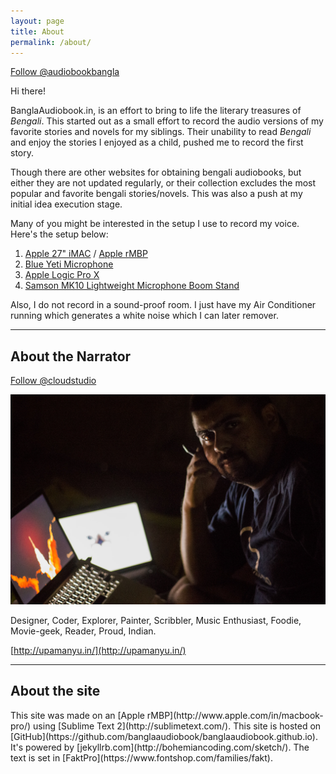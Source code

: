 ```yaml
---
layout: page
title: About
permalink: /about/
---
```


<a class="twitter-follow-button"
  href="https://twitter.com/audiobookbangla"
  data-show-count="true"
  data-size="large">
Follow @audiobookbangla
</a>

Hi there!

BanglaAudiobook.in, is an effort to bring to life the literary treasures of *Bengali*. This started out as a small effort to record the audio versions of my favorite stories and novels for my siblings. Their unability to read *Bengali* and enjoy the stories I enjoyed as a child, pushed me to record the first story.

Though there are other websites for obtaining bengali audiobooks, but either they are not updated regularly, or their collection excludes the most popular and favorite bengali stories/novels. This was also a push at my initial idea execution stage.

Many of you might be interested in the setup I use to record my voice. Here's the setup below:

1. [Apple 27" iMAC](http://www.apple.com/in/imac/) / [Apple rMBP](http://www.apple.com/in/macbook-pro/)
1. [Blue Yeti Microphone](http://www.bluemic.com/products/yeti/)
1. [Apple Logic Pro X](http://www.apple.com/logic-pro/)
1. [Samson MK10 Lightweight Microphone Boom Stand](http://www.samsontech.com/samson/products/accessories/microphone-stands/mk10/)

Also, I do not record in a sound-proof room. I just have my Air Conditioner running which generates a white noise which I can later remover.

----
<h2>About the Narrator</h2>

<a class="twitter-follow-button"
  href="https://twitter.com/cloudstudio"
  data-show-count="true"
  data-size="large">
Follow @cloudstudio
</a>

![Upamanyu Das](/assets/images/upamanyu.jpg)

Designer, Coder, Explorer, Painter, Scribbler, Music Enthusiast, Foodie, Movie-geek, Reader, Proud, Indian.

[http://upamanyu.in/](http://upamanyu.in/)

----
<h2>About the site</h2>
This site was made on an [Apple rMBP](http://www.apple.com/in/macbook-pro/) using [Sublime Text 2](http://sublimetext.com/). This site is hosted on [GitHub](https://github.com/banglaaudiobook/banglaaudiobook.github.io). It's powered by [jekyllrb.com](http://bohemiancoding.com/sketch/). The text is set in [FaktPro](https://www.fontshop.com/families/fakt).

